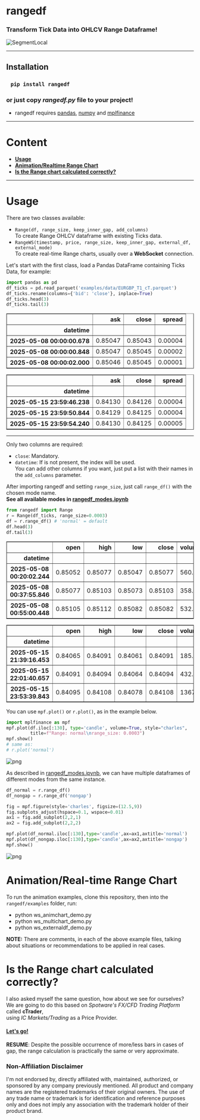 # rangedf
### Transform Tick Data into OHLCV Range Dataframe!
![SegmentLocal](readme_files/rangedf-anim.gif "segment")

-----

## Installation
### &nbsp;&nbsp;&nbsp;`pip install rangedf`
### or just copy *rangedf.py* file to your project!
   - rangedf requires [pandas](https://pypi.org/project/pandas/), [numpy](https://pypi.org/project/numpy/) and [mplfinance](https://pypi.org/project/mplfinance/)

---

# Content
  - **[Usage](#usage)**
  - **[Animation/Realtime Range Chart](#anim)**
  - **[Is the Range chart calculated correctly?](#calculated)**

---

# <a name="usage"></a>Usage

There are two classes available:
* `Range(df, range_size, keep_inner_gap, add_columns)`
<br>To create Range OHLCV dataframe with existing Ticks data.
* `RangeWS(timestamp, price, range_size, keep_inner_gap, external_df, external_mode)`
<br>To create real-time Range charts, usually over a **WebSocket** connection.

Let's start with the first class, load a Pandas DataFrame containing Ticks Data, for example:


```python
import pandas as pd
df_ticks = pd.read_parquet('examples/data/EURGBP_T1_cT.parquet')
df_ticks.rename(columns={'bid': 'close'}, inplace=True)
df_ticks.head(3)
df_ticks.tail(3)
```




<div>
<style scoped>
    .dataframe tbody tr th:only-of-type {
        vertical-align: middle;
    }

    .dataframe tbody tr th {
        vertical-align: top;
    }

    .dataframe thead th {
        text-align: right;
    }
</style>
<table border="1" class="dataframe">
  <thead>
    <tr style="text-align: right;">
      <th></th>
      <th>ask</th>
      <th>close</th>
      <th>spread</th>
    </tr>
    <tr>
      <th>datetime</th>
      <th></th>
      <th></th>
      <th></th>
    </tr>
  </thead>
  <tbody>
    <tr>
      <th>2025-05-08 00:00:00.678</th>
      <td>0.85047</td>
      <td>0.85043</td>
      <td>0.00004</td>
    </tr>
    <tr>
      <th>2025-05-08 00:00:00.848</th>
      <td>0.85047</td>
      <td>0.85045</td>
      <td>0.00002</td>
    </tr>
    <tr>
      <th>2025-05-08 00:00:02.000</th>
      <td>0.85046</td>
      <td>0.85045</td>
      <td>0.00001</td>
    </tr>
  </tbody>
</table>
</div>






<div>
<style scoped>
    .dataframe tbody tr th:only-of-type {
        vertical-align: middle;
    }

    .dataframe tbody tr th {
        vertical-align: top;
    }

    .dataframe thead th {
        text-align: right;
    }
</style>
<table border="1" class="dataframe">
  <thead>
    <tr style="text-align: right;">
      <th></th>
      <th>ask</th>
      <th>close</th>
      <th>spread</th>
    </tr>
    <tr>
      <th>datetime</th>
      <th></th>
      <th></th>
      <th></th>
    </tr>
  </thead>
  <tbody>
    <tr>
      <th>2025-05-15 23:59:46.238</th>
      <td>0.84130</td>
      <td>0.84126</td>
      <td>0.00004</td>
    </tr>
    <tr>
      <th>2025-05-15 23:59:50.844</th>
      <td>0.84129</td>
      <td>0.84125</td>
      <td>0.00004</td>
    </tr>
    <tr>
      <th>2025-05-15 23:59:54.240</th>
      <td>0.84130</td>
      <td>0.84125</td>
      <td>0.00005</td>
    </tr>
  </tbody>
</table>
</div>



---
Only two columns are required:
   * `close`: Mandatory.
   * `datetime`: If is not present, the index will be used.
<br>You can add other columns if you want, just put a list with their names in the `add_columns` parameter.
       
After importing rangedf and setting `range_size`, just call `range_df()` with the chosen mode name.<br> 
**See all available modes in [rangedf_modes.ipynb](./examples/rangedf_modes.ipynb)**


```python
from rangedf import Range
r = Range(df_ticks, range_size=0.0003)
df = r.range_df() # 'normal' = default 
df.head(3)
df.tail(3)
```




<div>
<style scoped>
    .dataframe tbody tr th:only-of-type {
        vertical-align: middle;
    }

    .dataframe tbody tr th {
        vertical-align: top;
    }

    .dataframe thead th {
        text-align: right;
    }
</style>
<table border="1" class="dataframe">
  <thead>
    <tr style="text-align: right;">
      <th></th>
      <th>open</th>
      <th>high</th>
      <th>low</th>
      <th>close</th>
      <th>volume</th>
    </tr>
    <tr>
      <th>datetime</th>
      <th></th>
      <th></th>
      <th></th>
      <th></th>
      <th></th>
    </tr>
  </thead>
  <tbody>
    <tr>
      <th>2025-05-08 00:20:02.244</th>
      <td>0.85052</td>
      <td>0.85077</td>
      <td>0.85047</td>
      <td>0.85077</td>
      <td>560.0</td>
    </tr>
    <tr>
      <th>2025-05-08 00:37:55.846</th>
      <td>0.85077</td>
      <td>0.85103</td>
      <td>0.85073</td>
      <td>0.85103</td>
      <td>358.0</td>
    </tr>
    <tr>
      <th>2025-05-08 00:55:00.448</th>
      <td>0.85105</td>
      <td>0.85112</td>
      <td>0.85082</td>
      <td>0.85082</td>
      <td>532.0</td>
    </tr>
  </tbody>
</table>
</div>






<div>
<style scoped>
    .dataframe tbody tr th:only-of-type {
        vertical-align: middle;
    }

    .dataframe tbody tr th {
        vertical-align: top;
    }

    .dataframe thead th {
        text-align: right;
    }
</style>
<table border="1" class="dataframe">
  <thead>
    <tr style="text-align: right;">
      <th></th>
      <th>open</th>
      <th>high</th>
      <th>low</th>
      <th>close</th>
      <th>volume</th>
    </tr>
    <tr>
      <th>datetime</th>
      <th></th>
      <th></th>
      <th></th>
      <th></th>
      <th></th>
    </tr>
  </thead>
  <tbody>
    <tr>
      <th>2025-05-15 21:39:16.453</th>
      <td>0.84065</td>
      <td>0.84091</td>
      <td>0.84061</td>
      <td>0.84091</td>
      <td>185.0</td>
    </tr>
    <tr>
      <th>2025-05-15 22:01:40.657</th>
      <td>0.84091</td>
      <td>0.84094</td>
      <td>0.84064</td>
      <td>0.84094</td>
      <td>432.0</td>
    </tr>
    <tr>
      <th>2025-05-15 23:53:39.843</th>
      <td>0.84095</td>
      <td>0.84108</td>
      <td>0.84078</td>
      <td>0.84108</td>
      <td>1367.0</td>
    </tr>
  </tbody>
</table>
</div>



You can use `mpf.plot()` or `r.plot()`, as in the example below.


```python
import mplfinance as mpf
mpf.plot(df.iloc[:130], type='candle', volume=True, style="charles", 
         title=f"Range: normal\nrange_size: 0.0003")
mpf.show()
# same as:
# r.plot('normal')
```


    
![png](./readme_files/README_6_0.png)
    


As described in [rangedf_modes.ipynb](./examples/rangedf_modes.ipynb), we can have multiple dataframes of different modes from the same instance.


```python
df_normal = r.range_df()
df_nongap = r.range_df('nongap')

fig = mpf.figure(style='charles', figsize=(12.5,9))
fig.subplots_adjust(hspace=0.1, wspace=0.01)
ax1 = fig.add_subplot(2,2,1)
ax2 = fig.add_subplot(2,2,2)

mpf.plot(df_normal.iloc[:130],type='candle',ax=ax1,axtitle='normal')
mpf.plot(df_nongap.iloc[:130],type='candle',ax=ax2,axtitle='nongap')
mpf.show()
```


    
![png](./readme_files/README_8_0.png)
    


# <a name="anim"></a>Animation/Real-time Range Chart
To run the animation examples, clone this repository, then into the `rangedf/examples` folder, run:

 * python ws_animchart_demo.py 
 * python ws_multichart_demo.py
 * python ws_externaldf_demo.py

**NOTE:** There are comments, in each of the above example files, talking about situations or recommendations to be applied in real cases.

# <a name="calculated"></a>Is the Range chart calculated correctly?
I also asked myself the same question, how about we see for ourselves? <br>
We are going to do this based on *Spotware's FX/CFD Trading Platform* called **cTrader**,<br>
using *IC Markets/Trading* as a Price Provider. 
#### **[Let's go!](./examples/comparison_ctrader.ipynb)**

**RESUME**: Despite the possible occurrence of more/less bars in cases of gap, the range calculation is practically the same or very approximate.

### Non-Affiliation Disclaimer
I'm not endorsed by, directly affiliated with, maintained, authorized, or sponsored by any company previously mentioned. 
All product and company names are the registered trademarks of their original owners. 
The use of any trade name or trademark is for identification and reference purposes only and does not imply any association with the trademark holder of their product brand.
